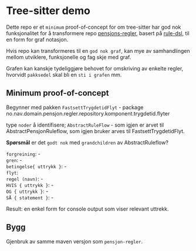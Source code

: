 # Tree-sitter demo

Dette repo er et `minimum` proof-of-concept for om tree-sitter har god nok funksjonalitet for å transformere
repo [pensjons-regler](https://github.com/navikt/pensjon-regler), basert på [rule-dsl](https://github.com/navikt/rule-dsl), til en form for graf notasjon.

Hvis repo kan transformeres til en `god nok graf`, kan mye av samhandlingen mellom utviklere, funksjonelle og fag skje med graf.

Grafen kan kanskje tydeliggjøre behovet for omskriving av enkelte regler, hvorvidt `pakksedel` skal bli en `sti i grafen` mm.


## Minimum proof-of-concept

Begynner med pakken
`FastsettTrygdetidFlyt` - package no.nav.domain.pensjon.regler.repository.komponent.trygdetid.flyter

type `noder` å identifisere;
`AbstractRuleFlow` - som igjen er arvet til AbstractPensjonRuleflow, som igjen bruker arves til FastsettTrygdetidFlyt.

**Spørsmål** er det `godt nok` med `grandchildren` av AbstractRuleflow?

`forgreining`: -   
`gren`: -  
`betingelse{ uttrykk }`: -  
`flyt`:   
`regel (navn)`: -  
    `HVIS { uttrykk }`: -  
    `OG { uttrykk }`: -  
    `SÅ { statement }`: -    

Result: en enkel form for console output som viser relevant uttrekk.

## Bygg

Gjenbruk av samme maven versjon som `pensjon-regler`.



